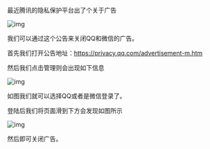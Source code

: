 最近腾讯的隐私保护平台出了个关于广告

![img](https://r.photo.store.qq.com/psb?/V11ZWwHn4UJDQ6/GOiGMpdorPesonjSBY9aMDRKEbzpHAhVl*5BI.NXbLI!/r/dDcBAAAAAAAA)

我们可以通过这个公告来关闭QQ和微信的广告。

首先我们打开公告地址：https://privacy.qq.com/advertisement-m.htm

然后我们点击管理则会出现如下信息

![img](https://r.photo.store.qq.com/psb?/V11ZWwHn4UJDQ6/yqvlTWqXy5F5utHeURdcpntaegVveSjrEXronyCPuV8!/r/dLYAAAAAAAAA)

如图我们就可以选择QQ或者是微信登录了。

登陆后我们将页面滑到下方会发现如图所示

![img](https://r.photo.store.qq.com/psb?/V11ZWwHn4UJDQ6/wMGUEPDDaQR8PT9qXLPd1R0k5MH5epC2ZKhA1C.*NpE!/r/dIMAAAAAAAAA)

然后即可关闭广告。

